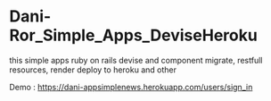 # Dani-Ror_Simple_Apps_DeviseHeroku
this simple apps ruby on rails devise and component migrate, restfull resources, render deploy to heroku and other

Demo : https://dani-appsimplenews.herokuapp.com/users/sign_in
